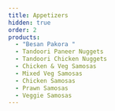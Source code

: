 ```yaml
---
title: Appetizers
hidden: true
order: 2
products:
  - "Besan Pakora "
  - Tandoori Paneer Nuggets
  - Tandoori Chicken Nuggets
  - Chicken & Veg Samosas
  - Mixed Veg Samosas
  - Chicken Samosas
  - Prawn Samosas
  - Veggie Samosas
---
```

